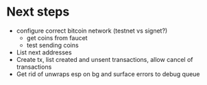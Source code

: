 # Next steps

- configure correct bitcoin network (testnet vs signet?)
  - get coins from faucet
  - test sending coins
- List next addresses
- Create tx, list created and unsent transactions, allow cancel of transactions
- Get rid of unwraps esp on bg and surface errors to debug queue
